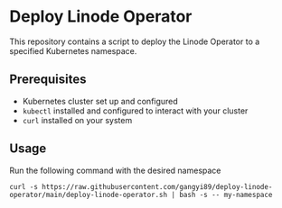 # Deploy Linode Operator

This repository contains a script to deploy the Linode Operator to a specified Kubernetes namespace.

## Prerequisites

- Kubernetes cluster set up and configured
- `kubectl` installed and configured to interact with your cluster
- `curl` installed on your system

## Usage

Run the following command with the desired namespace
```
curl -s https://raw.githubusercontent.com/gangyi89/deploy-linode-operator/main/deploy-linode-operator.sh | bash -s -- my-namespace
```
